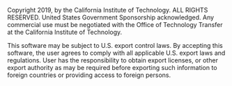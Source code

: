 Copyright 2019, by the California Institute of Technology.
ALL RIGHTS RESERVED. United States Government Sponsorship 
acknowledged. Any commercial use must be negotiated with the Office 
of Technology Transfer at the California Institute of Technology.

This software may be subject to U.S. export control laws. By
accepting this software, the user agrees to comply with all
applicable U.S. export laws and regulations. User has the
responsibility to obtain export licenses, or other export authority
as may be required before exporting such information to foreign
countries or providing access to foreign persons.